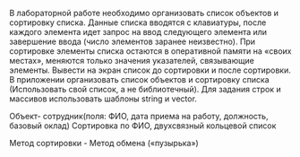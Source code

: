 В лабораторной работе необходимо организовать список объектов и сортировку
списка. Данные списка вводятся с клавиатуры, после каждого элемента идет запрос на
ввод следующего элемента или завершение ввода (число элементов заранее неизвестно).
При сортировке элементы списка остаются в оперативной памяти на «своих местах»,
меняются только значения указателей, связывающие элементы. Вывести на экран список
до сортировки и после сортировки. 
В приложении организовать список объектов и сортировку списка (Использовать
свой список, а не библиотечный). Для задания строк и массивов использовать шаблоны
string и vector.

Объект- сотрудник(поля: ФИО, дата приема на работу, должность, базовый оклад) 
Сортировка по ФИО, двухсвязный кольцевой список

Метод сортировки - Метод обмена («пузырька»)
